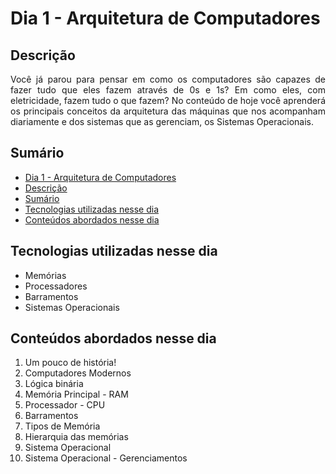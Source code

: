 # Dia 1 - Arquitetura de Computadores


## Descrição
<p align="justify">
Você já parou para pensar em como os computadores são capazes de fazer tudo que eles fazem através de 0s e 1s? Em como eles, com eletricidade, fazem tudo o que fazem? No conteúdo de hoje você aprenderá os principais conceitos da arquitetura das máquinas que nos acompanham diariamente e dos sistemas que as gerenciam, os Sistemas Operacionais.
</p>

## Sumário
- [Dia 1 - Arquitetura de Computadores](#dia-1---arquitetura-de-computadores)
- [Descrição](#descrição)
- [Sumário](#sumário)
- [Tecnologias utilizadas nesse dia](#tecnologias-utilizadas-nesse-dia)
- [Conteúdos abordados nesse dia](#conteúdos-abordados-nesse-dia)

## Tecnologias utilizadas nesse dia
- Memórias
- Processadores
- Barramentos
- Sistemas Operacionais

## Conteúdos abordados nesse dia
1. Um pouco de história!
2. Computadores Modernos
3. Lógica binária
4. Memória Principal - RAM
5. Processador - CPU
6. Barramentos
7. Tipos de Memória
8. Hierarquia das memórias
9. Sistema Operacional
10. Sistema Operacional - Gerenciamentos
